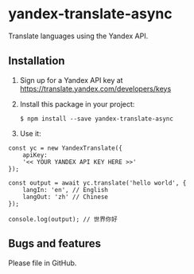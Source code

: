 # yandex-translate-async

Translate languages using the Yandex API.

## Installation

1.  Sign up for a Yandex API key at https://translate.yandex.com/developers/keys

2.  Install this package in your project:

        $ npm install --save yandex-translate-async

3.  Use it:

```
const yc = new YandexTranslate({
	apiKey:
	'<< YOUR YANDEX API KEY HERE >>'
});

const output = await yc.translate('hello world', {
	langIn: 'en', // English
	langOut: 'zh' // Chinese
});

console.log(output); // 世界你好
```

## Bugs and features

Please file in GitHub.
